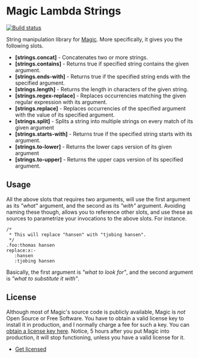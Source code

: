 
# Magic Lambda Strings

[![Build status](https://travis-ci.org/polterguy/magic.lambda.strings.svg?master)](https://travis-ci.org/polterguy/magic.lambda.strings)

String manipulation library for [Magic](https://github.com/polterguy/magic). More specifically, it gives you the following slots.

* __[strings.concat]__ - Concatenates two or more strings.
* __[strings.contains]__ - Returns true if specified string contains the given argument.
* __[strings.ends-with]__ - Returns true if the specified string ends with the specified argument.
* __[strings.length]__ - Returns the length in characters of the given string.
* __[strings.regex-replace]__ - Replaces occurrencies matching the given regular expression with its argument.
* __[strings.replace]__ - Replaces occurrencies of the specified argument with the value of its specified argument.
* __[strings.split]__ - Splits a string into multiple strings on every match of its given argument
* __[strings.starts-with]__ - Returns true if the specified string starts with its argument.
* __[strings.to-lower]__ - Returns the lower caps version of its given argument
* __[strings.to-upper]__ - Returns the upper caps version of its specified argument.

## Usage

All the above slots that requires two arguments, will use the first argument as its _"what"_ argument, and the second
as its _"with"_ argument. Avoiding naming these though, allows you to reference other slots, and use these as sources
to parametrize your invocations to the above slots. For instance.

```
/*
 * This will replace "hansen" with "tjobing hansen".
 */
.foo:thomas hansen
replace:x:-
   :hansen
   :tjobing hansen
```

Basically, the first argument is _"what to look for"_, and the second argument is _"what to substitute it with"_.

## License

Although most of Magic's source code is publicly available, Magic is _not_ Open Source or Free Software.
You have to obtain a valid license key to install it in production, and I normally charge a fee for such a
key. You can [obtain a license key here](https://gaiasoul.com/license-magic/).
Notice, 5 hours after you put Magic into production, it will stop functioning, unless you have a valid
license for it.

* [Get licensed](https://gaiasoul.com/license-magic/)
